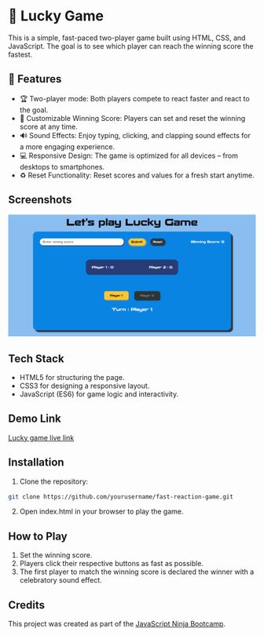 # 🥳 Lucky Game

This is a simple, fast-paced two-player game built using HTML, CSS, and JavaScript. The goal is to see which player can reach the winning score the fastest.

## 🌟 Features

- 🏆 Two-player mode: Both players compete to react faster and react to the goal.
- 🎯 Customizable Winning Score: Players can set and reset the winning score at any time.
- 🔊 Sound Effects: Enjoy typing, clicking, and clapping sound effects for a more engaging experience.
- 💻 Responsive Design: The game is optimized for all devices – from desktops to smartphones.
- ♻️ Reset Functionality: Reset scores and values for a fresh start anytime.

## Screenshots

![Home page](./screenshots/home.png)

## Tech Stack

- HTML5 for structuring the page.
- CSS3 for designing a responsive layout.
- JavaScript (ES6) for game logic and interactivity.

## Demo Link

[Lucky game live link](https://abdur-rahman-apu.github.io/Lucky-Game/)

## Installation

1.  Clone the repository:

```bash
git clone https://github.com/yourusername/fast-reaction-game.git
```

2.  Open index.html in your browser to play the game.

## How to Play

1. Set the winning score.
2. Players click their respective buttons as fast as possible.
3. The first player to match the winning score is declared the winner with a celebratory sound effect.

## Credits

This project was created as part of the [JavaScript Ninja Bootcamp](https://webdeveloperbd.net/js-bootcamp/).
